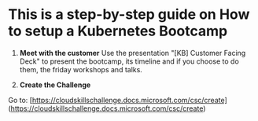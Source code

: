 # This is a step-by-step guide on How to setup a Kubernetes Bootcamp

1. **Meet with the customer**
Use the presentation "[KB] Customer Facing Deck" to present the bootcamp, its timeline and if you choose to do them, the friday workshops and talks.

2. **Create the Challenge**

Go to: [https://cloudskillschallenge.docs.microsoft.com/csc/create] (https://cloudskillschallenge.docs.microsoft.com/csc/create)

